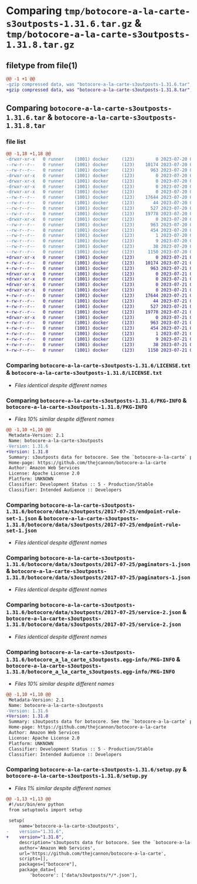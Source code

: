 # Comparing `tmp/botocore-a-la-carte-s3outposts-1.31.6.tar.gz` & `tmp/botocore-a-la-carte-s3outposts-1.31.8.tar.gz`

## filetype from file(1)

```diff
@@ -1 +1 @@
-gzip compressed data, was "botocore-a-la-carte-s3outposts-1.31.6.tar", last modified: Thu Jul 20 01:20:43 2023, max compression
+gzip compressed data, was "botocore-a-la-carte-s3outposts-1.31.8.tar", last modified: Fri Jul 21 01:21:54 2023, max compression
```

## Comparing `botocore-a-la-carte-s3outposts-1.31.6.tar` & `botocore-a-la-carte-s3outposts-1.31.8.tar`

### file list

```diff
@@ -1,18 +1,18 @@
-drwxr-xr-x   0 runner    (1001) docker     (123)        0 2023-07-20 01:20:43.854905 botocore-a-la-carte-s3outposts-1.31.6/
--rw-r--r--   0 runner    (1001) docker     (123)    10174 2023-07-20 01:20:43.000000 botocore-a-la-carte-s3outposts-1.31.6/LICENSE.txt
--rw-r--r--   0 runner    (1001) docker     (123)      963 2023-07-20 01:20:43.854905 botocore-a-la-carte-s3outposts-1.31.6/PKG-INFO
-drwxr-xr-x   0 runner    (1001) docker     (123)        0 2023-07-20 01:20:43.850905 botocore-a-la-carte-s3outposts-1.31.6/botocore/
-drwxr-xr-x   0 runner    (1001) docker     (123)        0 2023-07-20 01:20:43.850905 botocore-a-la-carte-s3outposts-1.31.6/botocore/data/
-drwxr-xr-x   0 runner    (1001) docker     (123)        0 2023-07-20 01:20:43.850905 botocore-a-la-carte-s3outposts-1.31.6/botocore/data/s3outposts/
-drwxr-xr-x   0 runner    (1001) docker     (123)        0 2023-07-20 01:20:43.850905 botocore-a-la-carte-s3outposts-1.31.6/botocore/data/s3outposts/2017-07-25/
--rw-r--r--   0 runner    (1001) docker     (123)    17644 2023-07-20 01:19:55.000000 botocore-a-la-carte-s3outposts-1.31.6/botocore/data/s3outposts/2017-07-25/endpoint-rule-set-1.json
--rw-r--r--   0 runner    (1001) docker     (123)       44 2023-07-20 01:19:55.000000 botocore-a-la-carte-s3outposts-1.31.6/botocore/data/s3outposts/2017-07-25/examples-1.json
--rw-r--r--   0 runner    (1001) docker     (123)      527 2023-07-20 01:19:55.000000 botocore-a-la-carte-s3outposts-1.31.6/botocore/data/s3outposts/2017-07-25/paginators-1.json
--rw-r--r--   0 runner    (1001) docker     (123)    19778 2023-07-20 01:19:55.000000 botocore-a-la-carte-s3outposts-1.31.6/botocore/data/s3outposts/2017-07-25/service-2.json
-drwxr-xr-x   0 runner    (1001) docker     (123)        0 2023-07-20 01:20:43.854905 botocore-a-la-carte-s3outposts-1.31.6/botocore_a_la_carte_s3outposts.egg-info/
--rw-r--r--   0 runner    (1001) docker     (123)      963 2023-07-20 01:20:43.000000 botocore-a-la-carte-s3outposts-1.31.6/botocore_a_la_carte_s3outposts.egg-info/PKG-INFO
--rw-r--r--   0 runner    (1001) docker     (123)      454 2023-07-20 01:20:43.000000 botocore-a-la-carte-s3outposts-1.31.6/botocore_a_la_carte_s3outposts.egg-info/SOURCES.txt
--rw-r--r--   0 runner    (1001) docker     (123)        1 2023-07-20 01:20:43.000000 botocore-a-la-carte-s3outposts-1.31.6/botocore_a_la_carte_s3outposts.egg-info/dependency_links.txt
--rw-r--r--   0 runner    (1001) docker     (123)        9 2023-07-20 01:20:43.000000 botocore-a-la-carte-s3outposts-1.31.6/botocore_a_la_carte_s3outposts.egg-info/top_level.txt
--rw-r--r--   0 runner    (1001) docker     (123)       38 2023-07-20 01:20:43.854905 botocore-a-la-carte-s3outposts-1.31.6/setup.cfg
--rw-r--r--   0 runner    (1001) docker     (123)     1150 2023-07-20 01:20:43.000000 botocore-a-la-carte-s3outposts-1.31.6/setup.py
+drwxr-xr-x   0 runner    (1001) docker     (123)        0 2023-07-21 01:21:54.019526 botocore-a-la-carte-s3outposts-1.31.8/
+-rw-r--r--   0 runner    (1001) docker     (123)    10174 2023-07-21 01:21:53.000000 botocore-a-la-carte-s3outposts-1.31.8/LICENSE.txt
+-rw-r--r--   0 runner    (1001) docker     (123)      963 2023-07-21 01:21:54.019526 botocore-a-la-carte-s3outposts-1.31.8/PKG-INFO
+drwxr-xr-x   0 runner    (1001) docker     (123)        0 2023-07-21 01:21:54.019526 botocore-a-la-carte-s3outposts-1.31.8/botocore/
+drwxr-xr-x   0 runner    (1001) docker     (123)        0 2023-07-21 01:21:54.019526 botocore-a-la-carte-s3outposts-1.31.8/botocore/data/
+drwxr-xr-x   0 runner    (1001) docker     (123)        0 2023-07-21 01:21:54.019526 botocore-a-la-carte-s3outposts-1.31.8/botocore/data/s3outposts/
+drwxr-xr-x   0 runner    (1001) docker     (123)        0 2023-07-21 01:21:54.019526 botocore-a-la-carte-s3outposts-1.31.8/botocore/data/s3outposts/2017-07-25/
+-rw-r--r--   0 runner    (1001) docker     (123)    17644 2023-07-21 01:21:06.000000 botocore-a-la-carte-s3outposts-1.31.8/botocore/data/s3outposts/2017-07-25/endpoint-rule-set-1.json
+-rw-r--r--   0 runner    (1001) docker     (123)       44 2023-07-21 01:21:06.000000 botocore-a-la-carte-s3outposts-1.31.8/botocore/data/s3outposts/2017-07-25/examples-1.json
+-rw-r--r--   0 runner    (1001) docker     (123)      527 2023-07-21 01:21:06.000000 botocore-a-la-carte-s3outposts-1.31.8/botocore/data/s3outposts/2017-07-25/paginators-1.json
+-rw-r--r--   0 runner    (1001) docker     (123)    19778 2023-07-21 01:21:06.000000 botocore-a-la-carte-s3outposts-1.31.8/botocore/data/s3outposts/2017-07-25/service-2.json
+drwxr-xr-x   0 runner    (1001) docker     (123)        0 2023-07-21 01:21:54.019526 botocore-a-la-carte-s3outposts-1.31.8/botocore_a_la_carte_s3outposts.egg-info/
+-rw-r--r--   0 runner    (1001) docker     (123)      963 2023-07-21 01:21:53.000000 botocore-a-la-carte-s3outposts-1.31.8/botocore_a_la_carte_s3outposts.egg-info/PKG-INFO
+-rw-r--r--   0 runner    (1001) docker     (123)      454 2023-07-21 01:21:53.000000 botocore-a-la-carte-s3outposts-1.31.8/botocore_a_la_carte_s3outposts.egg-info/SOURCES.txt
+-rw-r--r--   0 runner    (1001) docker     (123)        1 2023-07-21 01:21:53.000000 botocore-a-la-carte-s3outposts-1.31.8/botocore_a_la_carte_s3outposts.egg-info/dependency_links.txt
+-rw-r--r--   0 runner    (1001) docker     (123)        9 2023-07-21 01:21:53.000000 botocore-a-la-carte-s3outposts-1.31.8/botocore_a_la_carte_s3outposts.egg-info/top_level.txt
+-rw-r--r--   0 runner    (1001) docker     (123)       38 2023-07-21 01:21:54.019526 botocore-a-la-carte-s3outposts-1.31.8/setup.cfg
+-rw-r--r--   0 runner    (1001) docker     (123)     1150 2023-07-21 01:21:53.000000 botocore-a-la-carte-s3outposts-1.31.8/setup.py
```

### Comparing `botocore-a-la-carte-s3outposts-1.31.6/LICENSE.txt` & `botocore-a-la-carte-s3outposts-1.31.8/LICENSE.txt`

 * *Files identical despite different names*

### Comparing `botocore-a-la-carte-s3outposts-1.31.6/PKG-INFO` & `botocore-a-la-carte-s3outposts-1.31.8/PKG-INFO`

 * *Files 10% similar despite different names*

```diff
@@ -1,10 +1,10 @@
 Metadata-Version: 2.1
 Name: botocore-a-la-carte-s3outposts
-Version: 1.31.6
+Version: 1.31.8
 Summary: s3outposts data for botocore. See the `botocore-a-la-carte` package for more info.
 Home-page: https://github.com/thejcannon/botocore-a-la-carte
 Author: Amazon Web Services
 License: Apache License 2.0
 Platform: UNKNOWN
 Classifier: Development Status :: 5 - Production/Stable
 Classifier: Intended Audience :: Developers
```

### Comparing `botocore-a-la-carte-s3outposts-1.31.6/botocore/data/s3outposts/2017-07-25/endpoint-rule-set-1.json` & `botocore-a-la-carte-s3outposts-1.31.8/botocore/data/s3outposts/2017-07-25/endpoint-rule-set-1.json`

 * *Files identical despite different names*

### Comparing `botocore-a-la-carte-s3outposts-1.31.6/botocore/data/s3outposts/2017-07-25/paginators-1.json` & `botocore-a-la-carte-s3outposts-1.31.8/botocore/data/s3outposts/2017-07-25/paginators-1.json`

 * *Files identical despite different names*

### Comparing `botocore-a-la-carte-s3outposts-1.31.6/botocore/data/s3outposts/2017-07-25/service-2.json` & `botocore-a-la-carte-s3outposts-1.31.8/botocore/data/s3outposts/2017-07-25/service-2.json`

 * *Files identical despite different names*

### Comparing `botocore-a-la-carte-s3outposts-1.31.6/botocore_a_la_carte_s3outposts.egg-info/PKG-INFO` & `botocore-a-la-carte-s3outposts-1.31.8/botocore_a_la_carte_s3outposts.egg-info/PKG-INFO`

 * *Files 10% similar despite different names*

```diff
@@ -1,10 +1,10 @@
 Metadata-Version: 2.1
 Name: botocore-a-la-carte-s3outposts
-Version: 1.31.6
+Version: 1.31.8
 Summary: s3outposts data for botocore. See the `botocore-a-la-carte` package for more info.
 Home-page: https://github.com/thejcannon/botocore-a-la-carte
 Author: Amazon Web Services
 License: Apache License 2.0
 Platform: UNKNOWN
 Classifier: Development Status :: 5 - Production/Stable
 Classifier: Intended Audience :: Developers
```

### Comparing `botocore-a-la-carte-s3outposts-1.31.6/setup.py` & `botocore-a-la-carte-s3outposts-1.31.8/setup.py`

 * *Files 1% similar despite different names*

```diff
@@ -1,13 +1,13 @@
 #!/usr/bin/env python
 from setuptools import setup
 
 setup(
     name='botocore-a-la-carte-s3outposts',
-    version="1.31.6",
+    version="1.31.8",
     description='s3outposts data for botocore. See the `botocore-a-la-carte` package for more info.',
     author='Amazon Web Services',
     url='https://github.com/thejcannon/botocore-a-la-carte',
     scripts=[],
     packages=["botocore"],
     package_data={
         'botocore': ['data/s3outposts/*/*.json'],
```

